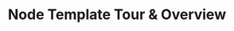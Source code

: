 ---
id: node-template-tour
title: Node Template Tour & Overview
sidebar_label: Node Template Tour & Overview
description: Get familiar with the Substrate node template and its various components.
---